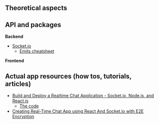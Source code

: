 
## Theoretical aspects


## API and packages

**Backend**
- [Socket.io](https://socket.io/get-started/chat/)
  - [Emits cheatsheet](https://socket.io/docs/v3/emit-cheatsheet/index.html)

**Frontend**

## Actual app resources (how tos, tutorials, articles)

- [Build and Deploy a Realtime Chat Application - Socket.io, Node.js, and React.js](https://www.youtube.com/watch?v=ZwFA3YMfkoc)
  - [The code](https://github.com/adrianhajdin/project_chat_application)
- [Creating Real-Time Chat App using React And Socket.io with E2E Encryption](https://hackernoon.com/creating-real-time-chat-app-using-react-and-socketio-with-e2e-encryption-b0113u5s)